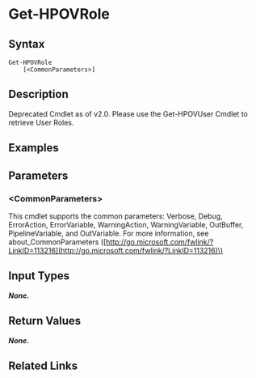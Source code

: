 ﻿---
description: Get role of user.
---

# Get-HPOVRole

## Syntax

```text
Get-HPOVRole
    [<CommonParameters>]
```

## Description

Deprecated Cmdlet as of v2.0.  Please use the Get-HPOVUser Cmdlet to retrieve User Roles.

## Examples

## Parameters

### &lt;CommonParameters&gt;

This cmdlet supports the common parameters: Verbose, Debug, ErrorAction, ErrorVariable, WarningAction, WarningVariable, OutBuffer, PipelineVariable, and OutVariable. For more information, see about\_CommonParameters \([http://go.microsoft.com/fwlink/?LinkID=113216](http://go.microsoft.com/fwlink/?LinkID=113216)\)

## Input Types

_**None.**_

## Return Values

_**None.**_



## Related Links

